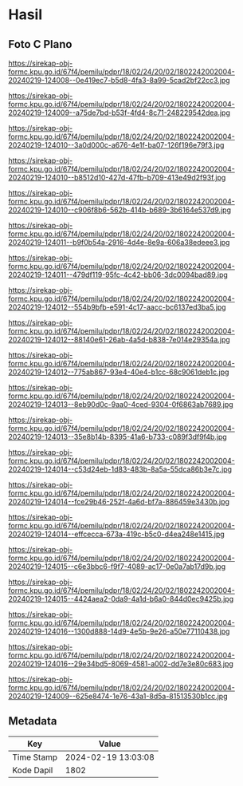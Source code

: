 # Hasil

## Foto C Plano

https://sirekap-obj-formc.kpu.go.id/67f4/pemilu/pdpr/18/02/24/20/02/1802242002004-20240219-124008--0e419ec7-b5d8-4fa3-8a99-5cad2bf22cc3.jpg

https://sirekap-obj-formc.kpu.go.id/67f4/pemilu/pdpr/18/02/24/20/02/1802242002004-20240219-124009--a75de7bd-b53f-4fd4-8c71-248229542dea.jpg

https://sirekap-obj-formc.kpu.go.id/67f4/pemilu/pdpr/18/02/24/20/02/1802242002004-20240219-124010--3a0d000c-a676-4e1f-ba07-126f196e79f3.jpg

https://sirekap-obj-formc.kpu.go.id/67f4/pemilu/pdpr/18/02/24/20/02/1802242002004-20240219-124010--b8512d10-427d-47fb-b709-413e49d2f93f.jpg

https://sirekap-obj-formc.kpu.go.id/67f4/pemilu/pdpr/18/02/24/20/02/1802242002004-20240219-124010--c906f8b6-562b-414b-b689-3b6164e537d9.jpg

https://sirekap-obj-formc.kpu.go.id/67f4/pemilu/pdpr/18/02/24/20/02/1802242002004-20240219-124011--b9f0b54a-2916-4d4e-8e9a-606a38edeee3.jpg

https://sirekap-obj-formc.kpu.go.id/67f4/pemilu/pdpr/18/02/24/20/02/1802242002004-20240219-124011--479df119-95fc-4c42-bb06-3dc0094bad89.jpg

https://sirekap-obj-formc.kpu.go.id/67f4/pemilu/pdpr/18/02/24/20/02/1802242002004-20240219-124012--554b9bfb-e591-4c17-aacc-bc6137ed3ba5.jpg

https://sirekap-obj-formc.kpu.go.id/67f4/pemilu/pdpr/18/02/24/20/02/1802242002004-20240219-124012--88140e61-26ab-4a5d-b838-7e014e29354a.jpg

https://sirekap-obj-formc.kpu.go.id/67f4/pemilu/pdpr/18/02/24/20/02/1802242002004-20240219-124012--775ab867-93e4-40e4-b1cc-68c9061deb1c.jpg

https://sirekap-obj-formc.kpu.go.id/67f4/pemilu/pdpr/18/02/24/20/02/1802242002004-20240219-124013--8eb90d0c-9aa0-4ced-9304-0f6863ab7689.jpg

https://sirekap-obj-formc.kpu.go.id/67f4/pemilu/pdpr/18/02/24/20/02/1802242002004-20240219-124013--35e8b14b-8395-41a6-b733-c089f3df9f4b.jpg

https://sirekap-obj-formc.kpu.go.id/67f4/pemilu/pdpr/18/02/24/20/02/1802242002004-20240219-124014--c53d24eb-1d83-483b-8a5a-55dca86b3e7c.jpg

https://sirekap-obj-formc.kpu.go.id/67f4/pemilu/pdpr/18/02/24/20/02/1802242002004-20240219-124014--fce29b46-252f-4a6d-bf7a-886459e3430b.jpg

https://sirekap-obj-formc.kpu.go.id/67f4/pemilu/pdpr/18/02/24/20/02/1802242002004-20240219-124014--effcecca-673a-419c-b5c0-d4ea248e1415.jpg

https://sirekap-obj-formc.kpu.go.id/67f4/pemilu/pdpr/18/02/24/20/02/1802242002004-20240219-124015--c6e3bbc6-f9f7-4089-ac17-0e0a7ab17d9b.jpg

https://sirekap-obj-formc.kpu.go.id/67f4/pemilu/pdpr/18/02/24/20/02/1802242002004-20240219-124015--4424aea2-0da9-4a1d-b6a0-844d0ec9425b.jpg

https://sirekap-obj-formc.kpu.go.id/67f4/pemilu/pdpr/18/02/24/20/02/1802242002004-20240219-124016--1300d888-14d9-4e5b-9e26-a50e77110438.jpg

https://sirekap-obj-formc.kpu.go.id/67f4/pemilu/pdpr/18/02/24/20/02/1802242002004-20240219-124016--29e34bd5-8069-4581-a002-dd7e3e80c683.jpg

https://sirekap-obj-formc.kpu.go.id/67f4/pemilu/pdpr/18/02/24/20/02/1802242002004-20240219-124009--625e8474-1e76-43a1-8d5a-81513530b1cc.jpg


## Metadata

| Key        | Value               |
| ---------- | ------------------- |
| Time Stamp | 2024-02-19 13:03:08 |
| Kode Dapil | 1802                |



